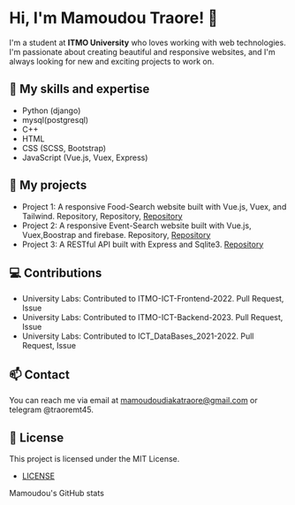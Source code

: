 # Hi, I'm Mamoudou Traore! 👋
I'm a student at **ITMO University** who loves working with web technologies. I'm passionate about creating beautiful and responsive websites, and I'm always looking for new and exciting projects to work on.

## 🔭 My skills and expertise
- Python (django)
- mysql(postgresql)
- C++
- HTML
- CSS (SCSS, Bootstrap)
- JavaScript (Vue.js, Vuex, Express)

## 🚀 My projects
- Project 1: A responsive Food-Search website built with Vue.js, Vuex, and Tailwind. Repository, Repository, [Repository](https://github.com/Naseebullah-Wali/FoodSearchProject)
- Project 2: A responsive Event-Search website built with Vue.js, Vuex,Boostrap and firebase. Repository, [Repository]([https://github.com/mamoudou-tr35/ITMO-ICT-Frontend-2022/tree/lab-3](https://github.com/mamoudou-tr35/ITMO-ICT-Frontend-2022/tree/lab-3/labs/K33412))
- Project 3: A RESTful API built with Express and Sqlite3. [Repository](https://github.com/mamoudou-tr35/ITMO-ICT-Backend-2023/tree/lab2/labs/K33412) 
## 💻 Contributions
- University Labs: Contributed to ITMO-ICT-Frontend-2022. Pull Request, Issue
- University Labs: Contributed to ITMO-ICT-Backend-2023. Pull Request, Issue
- University Labs: Contributed to ICT_DataBases_2021-2022. Pull Request, Issue
## 📫 Contact
You can reach me via email at mamoudoudiakatraore@gmail.com or telegram @traoremt45.

## 📝 License
This project is licensed under the MIT License.
- [LICENSE](LICENSE)

Mamoudou's GitHub stats
